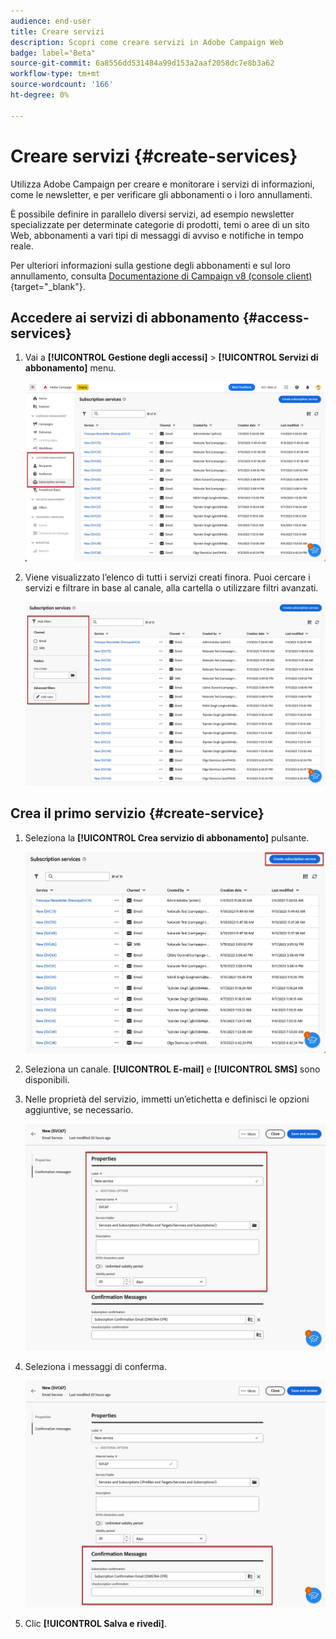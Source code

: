 ```yaml
---
audience: end-user
title: Creare servizi
description: Scopri come creare servizi in Adobe Campaign Web
badge: label="Beta"
source-git-commit: 6a8556dd531484a99d153a2aaf2058dc7e8b3a62
workflow-type: tm+mt
source-wordcount: '166'
ht-degree: 0%

---
```



# Creare servizi {#create-services}

Utilizza Adobe Campaign per creare e monitorare i servizi di informazioni, come le newsletter, e per verificare gli abbonamenti o i loro annullamenti.

È possibile definire in parallelo diversi servizi, ad esempio newsletter specializzate per determinate categorie di prodotti, temi o aree di un sito Web, abbonamenti a vari tipi di messaggi di avviso e notifiche in tempo reale.

Per ulteriori informazioni sulla gestione degli abbonamenti e sul loro annullamento, consulta [Documentazione di Campaign v8 (console client)](https://experienceleague.adobe.com/docs/campaign/campaign-v8/audience/subscriptions.html){target="_blank"}.

## Accedere ai servizi di abbonamento {#access-services}

1. Vai a **[!UICONTROL Gestione degli accessi]** > **[!UICONTROL Servizi di abbonamento]** menu.

   ![](assets/service-list.png)

1. Viene visualizzato l’elenco di tutti i servizi creati finora. Puoi cercare i servizi e filtrare in base al canale, alla cartella o utilizzare filtri avanzati.

   ![](assets/service-filters.png)

## Crea il primo servizio {#create-service}

1. Seleziona la **[!UICONTROL Crea servizio di abbonamento]** pulsante.

   ![](assets/service-create-button.png)

1. Seleziona un canale. **[!UICONTROL E-mail]** e **[!UICONTROL SMS]** sono disponibili.

1. Nelle proprietà del servizio, immetti un’etichetta e definisci le opzioni aggiuntive, se necessario.

   ![](assets/service-create-properties.png)

1. Seleziona i messaggi di conferma.

   ![](assets/service-create-confirmation-msg.png)

1. Clic **[!UICONTROL Salva e rivedi]**.


